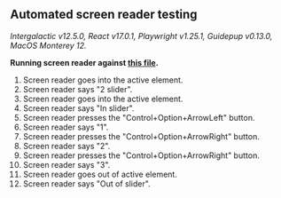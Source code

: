 ## Automated screen reader testing

_Intergalactic v12.5.0, React v17.0.1, Playwright v1.25.1,
Guidepup v0.13.0, MacOS Monterey 12._

**Running screen reader against [this file](https://github.com/semrush/intergalactic/blob/master/website/docs/components/slider/examples/slider.jsx).**

1. Screen reader goes into the active element.
2. Screen reader says "2 slider".
3. Screen reader goes into the active element.
4. Screen reader says "In slider".
5. Screen reader presses the "Control+Option+ArrowLeft" button.
6. Screen reader says "1".
7. Screen reader presses the "Control+Option+ArrowRight" button.
8. Screen reader says "2".
9. Screen reader presses the "Control+Option+ArrowRight" button.
10. Screen reader says "3".
11. Screen reader goes out of active element.
12. Screen reader says "Out of slider".
